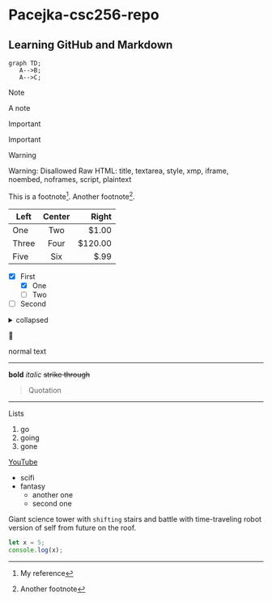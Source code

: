 # Pacejka-csc256-repo
## Learning GitHub and Markdown

```mermaid
graph TD;
   A-->B;
   A-->C;
```

> [!NOTE]
> A note

> [!IMPORTANT]
> Important

> [!WARNING]
> Warning: Disallowed Raw HTML:
> title,
> textarea,
> style,
> xmp,
> iframe,
> noembed,
> noframes,
> script,
> plaintext

This is a footnote[^1]. Another footnote[^2].

| Left  | Center | Right  |
| ----- | :----: | -----: |
| One   | Two    | $1.00  |
| Three | Four   | $120.00|
| Five  | Six    | $.99   |

- [x] First
   - [x] One
   - [ ] Two
- [ ] Second

<details>
   <summary>collapsed</summary>
   # Header
   This is the copy for the collapsed text.
</details>

🤯

[^1]: My reference
[^2]: Another footnote

normal text 
*** 
**bold** 
*italic* 
~~strike through~~
> Quotation 
***
Lists
1. go
2. going
3. gone

[YouTube](https://www.youtube.com/ "YouTube")

+ scifi
+ fantasy
   - another one
   - second one

Giant science tower with `shifting` stairs and battle with time-traveling robot version of self from future on the roof.

```js
let x = 5;
console.log(x);
```
